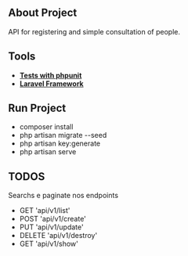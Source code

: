 ## About Project

API for registering and simple consultation of people.

## Tools
 
- **[Tests with phpunit](https://phpunit.de/)** 
- **[Laravel Framework](https://laravel.com/)** 

## Run Project

- composer install
- php artisan migrate --seed
- php artisan key:generate
- php artisan serve

## TODOS

Searchs e paginate nos endpoints

-  GET 'api/v1/list'
-  POST 'api/v1/create'
-  PUT 'api/v1/update'
-  DELETE 'api/v1/destroy'
-  GET 'api/v1/show'


 







